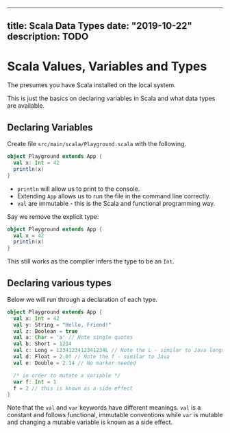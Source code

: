 
---
title: Scala Data Types
date: "2019-10-22"
description: TODO
---

# Scala Values, Variables and Types

The presumes you have Scala installed on the local system.

This is just the basics on declaring variables in Scala and what data types are available.

## Declaring Variables

Create file `src/main/scala/Playground.scala` with the following.

```scala
object Playground extends App {
  val x: Int = 42
  println(x)
}
```

- `println` will allow us to print to the console.
- Extending `App` allows us to run the file in the command line correctly.
- `val` are immutable - this is the Scala and functional programming way.

Say we remove the explicit type:

```scala
object Playground extends App {
  val x = 42
  println(x)
}
```

This still works as the compiler infers the type to be an `Int`.

## Declaring various types

Below we will run through a declaration of each type.

```scala
object Playground extends App {
  val x: Int = 42
  val y: String = "Hello, Friend!"
  val z: Boolean = true
  val a: Char = 'a' // Note single quotes
  val b: Short = 1234
  val c: Long = 1234123412341234L // Note the L - similar to Java longs
  val d: Float = 2.0f // Note the f - similar to Java
  val e: Double = 2.14 // No marker needed

  /* in order to mutate a variable */
  var f: Int = 1
  f = 2 // this is known as a side effect
}
```

Note that the `val` and `var` keywords have different meanings. `val` is a constant and follows functional, immutable conventions while `var` is mutable and changing a mutable variable is known as a side effect.

